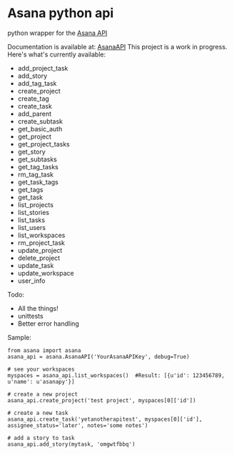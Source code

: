 # Asana python api 

python wrapper for the [Asana API](http://asana.com)

Documentation is available at: [AsanaAPI](http://asana.readthedocs.org/en/latest/index.html)
This project is a work in progress. Here's what's currently available:

- add_project_task
- add_story
- add_tag_task
- create_project
- create_tag
- create_task
- add_parent
- create_subtask
- get_basic_auth
- get_project
- get_project_tasks
- get_story
- get_subtasks
- get_tag_tasks
- rm_tag_task
- get_task_tags
- get_tags
- get_task
- list_projects
- list_stories
- list_tasks
- list_users
- list_workspaces
- rm_project_task
- update_project
- delete_project
- update_task
- update_workspace
- user_info

Todo:

- All the things!
- unittests
- Better error handling

Sample:

    from asana import asana
    asana_api = asana.AsanaAPI('YourAsanaAPIKey', debug=True)

    # see your workspaces
    myspaces = asana_api.list_workspaces()  #Result: [{u'id': 123456789, u'name': u'asanapy'}]

    # create a new project
    asana_api.create_project('test project', myspaces[0]['id'])

    # create a new task
    asana_api.create_task('yetanotherapitest', myspaces[0]['id'], assignee_status='later', notes='some notes')

    # add a story to task
    asana_api.add_story(mytask, 'omgwtfbbq')

